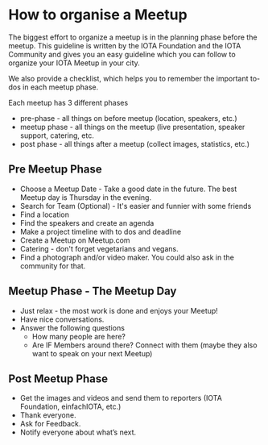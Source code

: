 # How to organise a Meetup 

The biggest effort to organize a meetup is in the planning phase before the meetup. This guideline is written by the IOTA Foundation and the IOTA Community and gives you an easy guideline which you can follow to organize your IOTA Meetup in your city. 

We also provide a checklist, which helps you to remember the important to-dos in each meetup phase.

Each meetup has 3 different phases

- pre-phase -  all things on before meetup (location, speakers, etc.) 
- meetup phase - all things on the meetup (live presentation, speaker support, catering, etc.  
- post phase - all things after a meetup (collect images, statistics, etc.)

## Pre Meetup Phase

- Choose a Meetup Date - Take a good date in the future. The best Meetup day is Thursday in the evening.
- Search for Team (Optional) - It's easier and funnier with some friends
- Find a location
- Find the speakers and create an agenda 
- Make a project timeline with to dos and deadline
- Create a Meetup on Meetup.com
- Catering - don't forget vegetarians and vegans. 
- Find a photograph and/or video maker. You could also ask in the community for that. 

## Meetup Phase - The Meetup Day
- Just relax - the most work is done and enjoys your Meetup!
- Have nice conversations. 
- Answer the following questions
   - How many people are here?
   - Are IF Members around there? Connect with them (maybe they also want to speak on your next Meetup)

## Post Meetup Phase
- Get the images and videos and send them to reporters (IOTA Foundation, einfachIOTA, etc.)
- Thank everyone. 
- Ask for Feedback.
- Notify everyone about what’s next.